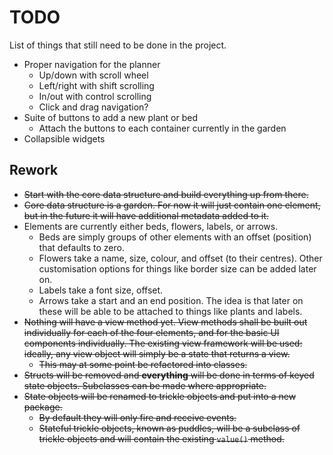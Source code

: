 # TODO

List of things that still need to be done in the project.

- Proper navigation for the planner
    - Up/down with scroll wheel
    - Left/right with shift scrolling
    - In/out with control scrolling
    - Click and drag navigation?
- Suite of buttons to add a new plant or bed
    - Attach the buttons to each container currently in the garden
- Collapsible widgets

## Rework

-   ~~Start with the core data structure and build everything up from there.~~
-   ~~Core data structure is a garden.
    For now it will just contain one element, but in the future it will have additional metadata added to it.~~
-   Elements are currently either beds, flowers, labels, or arrows.
    -   Beds are simply groups of other elements with an offset (position) that defaults to zero.
    -   Flowers take a name, size, colour, and offset (to their centres).
        Other customisation options for things like border size can be added later on.
    -   Labels take a font size, offset.
    -   Arrows take a start and an end position.
        The idea is that later on these will be able to be attached to things like plants and labels.
-   ~~Nothing will have a view method yet.
    View methods shall be built out individually for each of the four elements, and for the basic UI components individually.
    The existing view framework will be used: ideally, any view object will simply be a state that returns a view.~~
    -   ~~This may at some point be refactored into classes.~~
-   ~~Structs will be removed and **everything** will be done in terms of keyed state objects.
    Subclasses can be made where appropriate.~~
-   ~~State objects will be renamed to trickle objects and put into a new package.~~
    -   ~~By default they will only fire and receive events.~~
    -   ~~Stateful trickle objects, known as puddles, will be a subclass of trickle objects and will contain the existing `value()` method.~~
